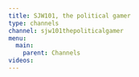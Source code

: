 ```yaml
---
title: SJW101, the political gamer
type: channels
channel: sjw101thepoliticalgamer
menu:
  main:
    parent: Channels
videos:
---
```

